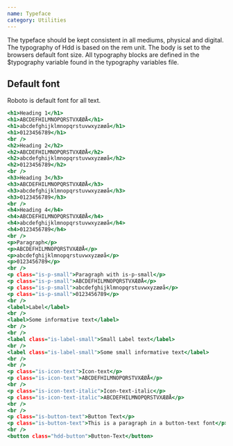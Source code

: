 ```yaml
---
name: Typeface
category: Utilities
---
```

The typeface should be kept consistent in all mediums, physical and digital. The typography of Hdd is based on the rem unit. The body is set to the browsers default font size. All typography blocks are defined in the $typography variable found in the typography variables file.

## Default font
Roboto is default font for all text.

```roboto.html
<h1>Heading 1</h1>
<h1>ABCDEFHILMNOPQRSTVXÆØÅ</h1>
<h1>abcdefghijklmnopqrstuvwxyzæøå</h1>
<h1>0123456789</h1>
<br />
<h2>Heading 2</h2>
<h2>ABCDEFHILMNOPQRSTVXÆØÅ</h2>
<h2>abcdefghijklmnopqrstuvwxyzæøå</h2>
<h2>0123456789</h2>
<br />
<h3>Heading 3</h3>
<h3>ABCDEFHILMNOPQRSTVXÆØÅ</h3>
<h3>abcdefghijklmnopqrstuvwxyzæøå</h3>
<h3>0123456789</h3>
<br />
<h4>Heading 4</h4>
<h4>ABCDEFHILMNOPQRSTVXÆØÅ</h4>
<h4>abcdefghijklmnopqrstuvwxyzæøå</h4>
<h4>0123456789</h4>
<br />
<p>Paragraph</p>
<p>ABCDEFHILMNOPQRSTVXÆØÅ</p>
<p>abcdefghijklmnopqrstuvwxyzæøå</p>
<p>0123456789</p>
<br />
<p class="is-p-small">Paragraph with is-p-small</p>
<p class="is-p-small">ABCDEFHILMNOPQRSTVXÆØÅ</p>
<p class="is-p-small">abcdefghijklmnopqrstuvwxyzæøå</p>
<p class="is-p-small">0123456789</p>
<br />
<label>Label</label>
<br />
<label>Some informative text</label>
<br />
<br />
<label class="is-label-small">Small Label text</label>
<br />
<label class="is-label-small">Some small informative text</label>
<br />
<br />
<p class="is-icon-text">Icon-text</p>
<p class="is-icon-text">ABCDEFHILMNOPQRSTVXÆØÅ</p>
<br />
<p class="is-icon-text-italic">Icon-text-italic</p>
<p class="is-icon-text-italic">ABCDEFHILMNOPQRSTVXÆØÅ</p>
<br />
<br />
<p class="is-button-text">Button Text</p>
<p class="is-button-text">This is a paragraph in a button-text font</p>
<br />
<button class="hdd-button">Button-Text</button>

```
